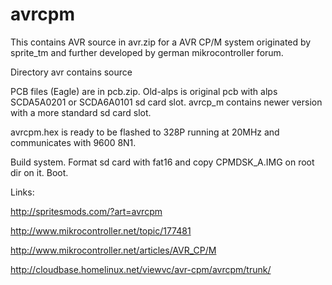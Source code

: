 # avrcpm

This contains AVR source in avr.zip for a AVR CP/M system originated by sprite_tm and further developed by german mikrocontroller forum.

Directory avr contains source

PCB files (Eagle) are in pcb.zip. Old-alps is original pcb with alps SCDA5A0201 or SCDA6A0101 sd card slot. avrcp_m contains newer version with a more standard sd card slot.

avrcpm.hex is ready to be flashed to 328P running at 20MHz and communicates with 9600 8N1.

Build system. Format sd card with fat16 and copy CPMDSK_A.IMG on root dir on it. Boot.

Links:

http://spritesmods.com/?art=avrcpm

http://www.mikrocontroller.net/topic/177481

http://www.mikrocontroller.net/articles/AVR_CP/M

http://cloudbase.homelinux.net/viewvc/avr-cpm/avrcpm/trunk/




